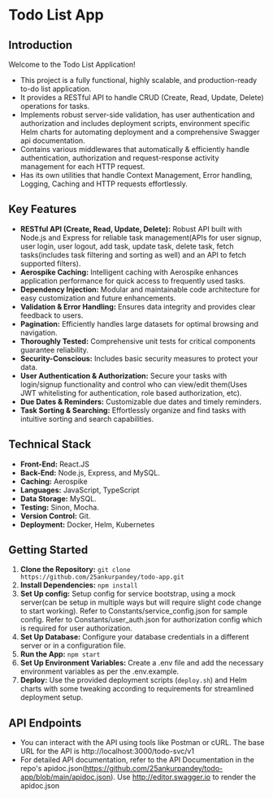 # Todo List App

## Introduction

Welcome to the Todo List Application! 
- This project is a fully functional, highly scalable, and production-ready to-do list application.
- It provides a RESTful API to handle CRUD (Create, Read, Update, Delete) operations for tasks.
- Implements robust server-side validation, has user authentication and authorization and includes deployment scripts, environment specific Helm charts for automating deployment and a comprehensive Swagger api documentation.
- Contains various middlewares that automatically & efficiently handle authentication, authorization and request-response activity management for each HTTP request.
- Has its own utilities that handle Context Management, Error handling, Logging, Caching and HTTP requests effortlessly.

## Key Features

- **RESTful API (Create, Read, Update, Delete):**  Robust API built with Node.js and Express for reliable task management(APIs for user signup, user login, user logout, add task, update task, delete task, fetch tasks(includes task filtering and sorting as well) and an API to fetch supported filters).
- **Aerospike Caching:**  Intelligent caching with Aerospike enhances application performance for quick access to frequently used tasks.
- **Dependency Injection:**  Modular and maintainable code architecture for easy customization and future enhancements.
- **Validation & Error Handling:**  Ensures data integrity and provides clear feedback to users.
- **Pagination:**  Efficiently handles large datasets for optimal browsing and navigation.
- **Thoroughly Tested:**  Comprehensive unit tests for critical components guarantee reliability.
- **Security-Conscious:**  Includes basic security measures to protect your data.
- **User Authentication & Authorization:**  Secure your tasks with login/signup functionality and control who can view/edit them(Uses JWT whitelisting for authentication, role based authorization, etc).
- **Due Dates & Reminders:**  Customizable due dates and timely reminders.
- **Task Sorting & Searching:**  Effortlessly organize and find tasks with intuitive sorting and search capabilities.

## Technical Stack

- **Front-End:**  React.JS
- **Back-End:** Node.js, Express, and MySQL.
- **Caching:** Aerospike
- **Languages:** JavaScript, TypeScript
- **Data Storage:**  MySQL.
- **Testing:**  Sinon, Mocha.
- **Version Control:**  Git.
- **Deployment:** Docker, Helm, Kubernetes

## Getting Started

1. **Clone the Repository:** `git clone https://github.com/25ankurpandey/todo-app.git`
2. **Install Dependencies:** `npm install`
3. **Set Up config:** Setup config for service bootstrap, using a mock server(can be setup in multiple ways but will require slight code change to start working). Refer to Constants/service_config.json for sample config. Refer to Constants/user_auth.json for authorization config which is required for user authorization.
3. **Set Up Database:** Configure your database credentials in a different server or in a configuration file.
4. **Run the App:**  `npm start`
5. **Set Up Environment Variables:**  Create a .env file and add the necessary environment variables as per the .env.example.
6. **Deploy:** Use the provided deployment scripts (`deploy.sh`) and Helm charts with some tweaking according to requirements for streamlined deployment setup.

## API Endpoints
- You can interact with the API using tools like Postman or cURL. The base URL for the API is http://localhost:3000/todo-svc/v1
- For detailed API documentation, refer to the API Documentation in the repo's apidoc.json(https://github.com/25ankurpandey/todo-app/blob/main/apidoc.json). Use http://editor.swagger.io to render the apidoc.json
